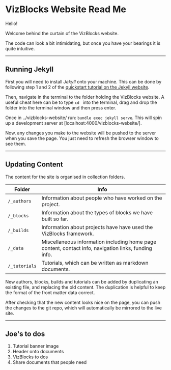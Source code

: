 # VizBlocks Website Read Me

Hello!

Welcome behind the curtain of the VizBlocks website.

The code can look a bit intimidating, but once you have your bearings it is quite intuitive.

---
## Running Jekyll

First you will need to install *Jekyll* onto your machine. This can be done by following step 1 and 2 of the [quickstart tutorial on the Jekyll website](https://jekyllrb.com/docs/).

Then, navigate in the terminal to the folder holding the VizBlocks website. A useful cheat here can be to type `cd ` into the terminal, drag and drop the folder into the terminal window and then press enter.

Once in ../vizblocks-website/ run: `bundle exec jekyll serve`. This will spin up a development server at [localhost:4000/vizblocks-website/].

Now, any changes you make to the website will be pushed to the server when you save the page. You just need to refresh the browser window to see them.

---
## Updating Content

The content for the site is organised in collection folders.

Folder        | Info
--------------|--------------
`/_authors`   |Information about people who have worked on the project.
`/_blocks`    |Information about the types of blocks we have built so far.
`/_builds`    |Information about projects have have used the VizBlocks framework.
`/_data`      |Miscellaneous information including home page content, contact info, navigation links, funding info.
`/_tutorials` |Tutorials, which can be written as markdown documents.

New authors, blocks, builds and tutorials can be added by duplicating an existing file, and replacing the old content. The duplication is helpful to keep the format of the front matter data correct.

After checking that the new content looks nice on the page, you can push the changes to the git repo, which will automatically be mirrored to the live site.

---
## Joe's to dos

1) Tutorial banner image
2) Header onto documents
3) VizBlocks to dos
4) Share documents that people need
